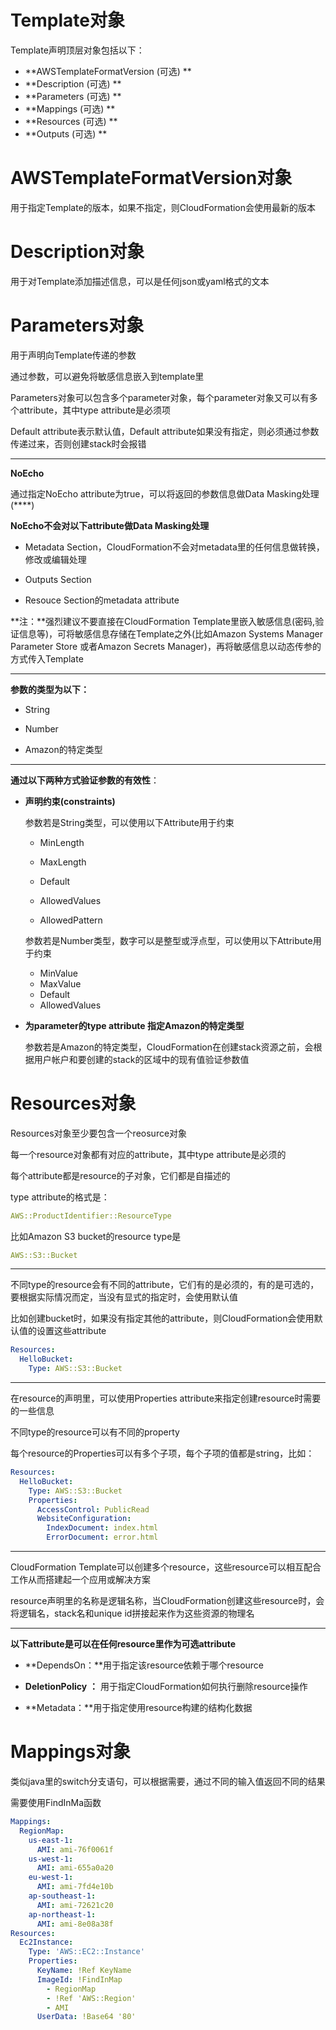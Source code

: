 # Template对象

Template声明顶层对象包括以下：

- **AWSTemplateFormatVersion  (可选) **
- **Description (可选) **
- **Parameters  (可选) ** 
- **Mappings  (可选) ** 
- **Resources  (可选)  **
- **Outputs  (可选) ** 

# **AWSTemplateFormatVersion对象**

用于指定Template的版本，如果不指定，则CloudFormation会使用最新的版本

# **Description对象**

用于对Template添加描述信息，可以是任何json或yaml格式的文本

# Parameters对象

用于声明向Template传递的参数

通过参数，可以避免将敏感信息嵌入到template里

Parameters对象可以包含多个parameter对象，每个parameter对象又可以有多个attribute，其中type attribute是必须项

Default attribute表示默认值，Default attribute如果没有指定，则必须通过参数传递过来，否则创建stack时会报错

------

**NoEcho**

通过指定NoEcho attribute为true，可以将返回的参数信息做Data Masking处理(****)

**NoEcho不会对以下attribute做Data Masking处理**

- Metadata Section，CloudFormation不会对metadata里的任何信息做转换，修改或编辑处理

- Outputs Section

- Resouce Section的metadata attribute

**注：**强烈建议不要直接在CloudFormation Template里嵌入敏感信息(密码,验证信息等)，可将敏感信息存储在Template之外(比如Amazon Systems Manager Parameter Store 或者Amazon Secrets Manager)，再将敏感信息以动态传参的方式传入Template

------

**参数的类型为以下：**

- String

- Number

- Amazon的特定类型

------

**通过以下两种方式验证参数的有效性**：

- **声明约束(constraints)** 

  参数若是String类型，可以使用以下Attribute用于约束

  - MinLength

  - MaxLength
  - Default
  - AllowedValues
  - AllowedPattern

  参数若是Number类型，数字可以是整型或浮点型，可以使用以下Attribute用于约束

  - MinValue
  - MaxValue
  - Default
  - AllowedValues

- **为parameter的type attribute 指定Amazon的特定类型**

  参数若是Amazon的特定类型，CloudFormation在创建stack资源之前，会根据用户帐户和要创建的stack的区域中的现有值验证参数值

# **Resources对象**

Resources对象至少要包含一个reosurce对象

每一个resource对象都有对应的attribute，其中type attribute是必须的

每个attribute都是resource的子对象，它们都是自描述的

type attribute的格式是：

```yaml
AWS::ProductIdentifier::ResourceType
```

比如Amazon S3 bucket的resource type是

```yaml
AWS::S3::Bucket
```

------

不同type的resource会有不同的attribute，它们有的是必须的，有的是可选的，要根据实际情况而定，当没有显式的指定时，会使用默认值	

比如创建bucket时，如果没有指定其他的attribute，则CloudFormation会使用默认值的设置这些attribute

```yaml
Resources:
  HelloBucket:
    Type: AWS::S3::Bucket
```

------

在resource的声明里，可以使用Properties attribute来指定创建resource时需要的一些信息

不同type的resource可以有不同的property

每个resource的Properties可以有多个子项，每个子项的值都是string，比如：

```yaml
Resources:
  HelloBucket:
    Type: AWS::S3::Bucket
    Properties:
      AccessControl: PublicRead
      WebsiteConfiguration:
        IndexDocument: index.html
        ErrorDocument: error.html
```

------

CloudFormation Template可以创建多个resource，这些resource可以相互配合工作从而搭建起一个应用或解决方案

resource声明里的名称是逻辑名称，当CloudFormation创建这些resource时，会将逻辑名，stack名和unique id拼接起来作为这些资源的物理名

------

**以下attribute是可以在任何resource里作为可选attribute**

- **DependsOn：**用于指定该resource依赖于哪个resource

- **DeletionPolicy** **：** 用于指定CloudFormation如何执行删除resource操作

- **Metadata：**用于指定使用resource构建的结构化数据

# **Mappings对象**

类似java里的switch分支语句，可以根据需要，通过不同的输入值返回不同的结果

需要使用FindInMa函数

```yaml
Mappings:
  RegionMap:
    us-east-1:
      AMI: ami-76f0061f
    us-west-1:
      AMI: ami-655a0a20
    eu-west-1:
      AMI: ami-7fd4e10b
    ap-southeast-1:
      AMI: ami-72621c20
    ap-northeast-1:
      AMI: ami-8e08a38f
Resources:
  Ec2Instance:
    Type: 'AWS::EC2::Instance'
    Properties:
      KeyName: !Ref KeyName
      ImageId: !FindInMap 
        - RegionMap
        - !Ref 'AWS::Region'
        - AMI
      UserData: !Base64 '80'
```

